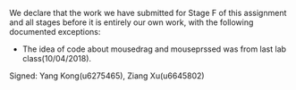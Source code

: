 We declare that the work we have submitted for Stage F of this assignment and all stages before it is entirely our own work, with the following documented exceptions:

* The idea of code about mousedrag and mouseprssed was from last lab class(10/04/2018).


Signed: Yang Kong(u6275465), Ziang Xu(u6645802)
